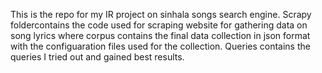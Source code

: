 This is the repo for my IR project on sinhala songs search engine. Scrapy  foldercontains the  code used for scraping website for gathering data on song lyrics where corpus contains the final data collection in json format with the configuaration files used for the collection. Queries contains the queries I tried out and gained best results.



